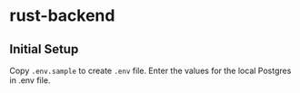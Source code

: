 # rust-backend

## Initial Setup

Copy `.env.sample` to create `.env` file. Enter the values for the local Postgres in .env file.
